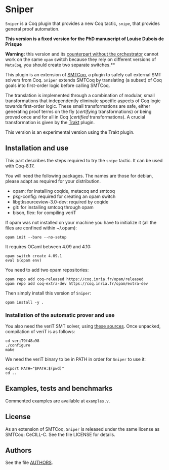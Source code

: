 # Sniper

`Sniper` is a Coq plugin that provides a new Coq tactic, `snipe`, that
provides general proof automation.

**This version is a fixed version for the PhD manuscript of Louise Dubois de Prisque**

**Warning:** this version and its [counterpart without the orchestrator](https://github.com/louiseddp/sniper/tree/for-phd)
cannot work on the same `opam` switch because they rely on different versions of `MetaCoq`, you should create two separate switches.**

This plugin is an extension of [SMTCoq](https://smtcoq.github.io), a
plugin to safely call external SMT solvers from Coq. `Sniper` extends
SMTCoq by translating (a subset) of Coq goals into first-order logic
before calling SMTCoq.

The translation is implemented through a combination of modular, small
transformations that independently eliminate specific aspects of Coq
logic towards first-order logic. These small transformations are safe,
either generating proof terms on the fly (*certifying* transformations)
or being proved once and for all in Coq (*certified* transformations). A
crucial transformation is given by the
[Trakt](https://github.com/ecranceMERCE/trakt) plugin.

This version is an experimental version using the Trakt plugin.


## Installation and use

This part describes the steps required to try the `snipe` tactic. It can
be used with Coq-8.17.

You will need the following packages. The names are those for debian, please adapt as required for your distribution.
- opam: for installing coqide, metacoq and smtcoq
- pkg-config: required for creating an opam switch
- libgtksourceview-3.0-dev: required by coqide
- git: for installing smtcoq through opam
- bison, flex: for compiling veriT

If opam was not installed on your machine you have to initialize it (all the files are confined within ~/.opam):
```
opam init --bare --no-setup
```

It requires OCaml between 4.09 and 4.10:
```
opam switch create 4.09.1
eval $(opam env)
```

You need to add two opam repositories:
```
opam repo add coq-released https://coq.inria.fr/opam/released
opam repo add coq-extra-dev https://coq.inria.fr/opam/extra-dev
```

Then simply install this version of `Sniper`:
```
opam install -y .
```

### Installation of the automatic prover and use

You also need the veriT SMT solver, using [these sources](https://www.lri.fr/~keller/Documents-recherche/Smtcoq/veriT9f48a98.tar.gz).
Once unpacked, compilation of veriT is as follows:
```
cd veriT9f48a98
./configure
make
```

We need the veriT binary to be in PATH in order for `Sniper` to use it:
```
export PATH="$PATH:$(pwd)"
cd ..
```

## Examples, tests and benchmarks

Commented examples are available at ``examples.v``.

## License
As an extension of SMTCoq, `Sniper` is released under the same license
as SMTCoq: CeCILL-C. See the file LICENSE for details.


## Authors
See the file [AUTHORS](https://github.com/smtcoq/sniper/blob/master/AUTHORS).
